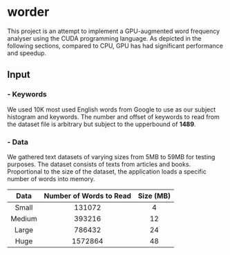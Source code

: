 # worder

This project is an attempt to implement a GPU-augmented word frequency analyser using the CUDA 
programming language. As depicted in the following sections, compared to CPU, GPU has 
had significant performance and speedup.

## Input

### - Keywords
We used 10K most used English words from Google to use as our subject histogram and keywords.
The number and offset of keywords to read from the dataset file is arbitrary but subject to the upperbound of **1489**.

### - Data
We gathered text datasets of varying sizes from 5MB to 59MB for testing purposes. The dataset consists of texts from articles and books. Proportional to the size of the dataset, the application loads a specific number of words into memory.

| Data   | Number of Words to Read | Size (MB) |
|:------:|:-----------------------:|:---------:|
| Small | 131072 | 4 |
| Medium | 393216  | 12 |
| Large | 786432  | 24 |
| Huge | 1572864 | 48 |
